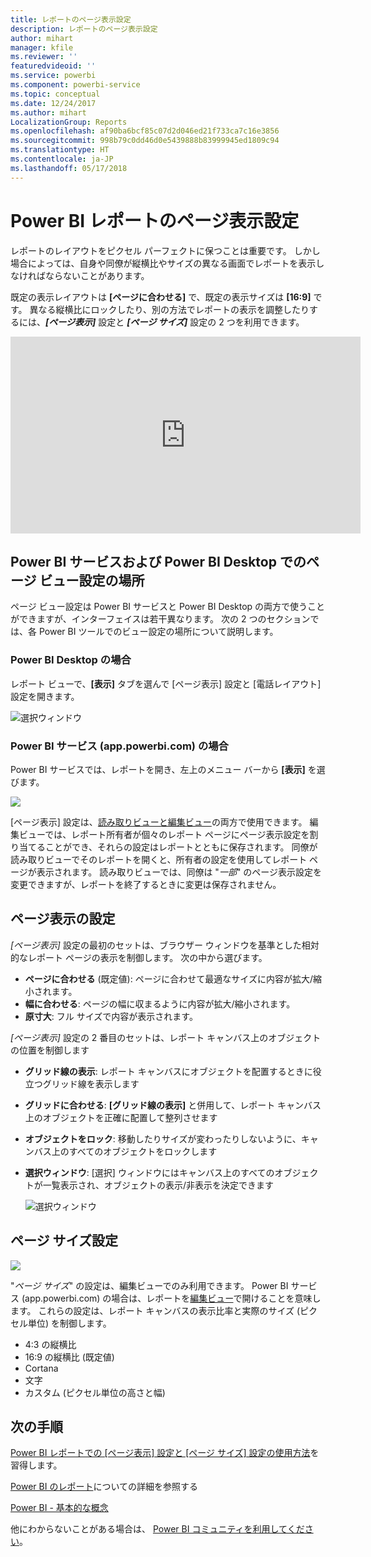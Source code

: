 ```yaml
---
title: レポートのページ表示設定
description: レポートのページ表示設定
author: mihart
manager: kfile
ms.reviewer: ''
featuredvideoid: ''
ms.service: powerbi
ms.component: powerbi-service
ms.topic: conceptual
ms.date: 12/24/2017
ms.author: mihart
LocalizationGroup: Reports
ms.openlocfilehash: af90ba6bcf85c07d2d046ed21f733ca7c16e3856
ms.sourcegitcommit: 998b79c0dd46d0e5439888b83999945ed1809c94
ms.translationtype: HT
ms.contentlocale: ja-JP
ms.lasthandoff: 05/17/2018
---
```

# <a name="page-display-settings-in-a-power-bi-report"></a>Power BI レポートのページ表示設定
レポートのレイアウトをピクセル パーフェクトに保つことは重要です。 しかし場合によっては、自身や同僚が縦横比やサイズの異なる画面でレポートを表示しなければならないことがあります。 

既定の表示レイアウトは **[ページに合わせる]** で、既定の表示サイズは **[16:9]** です。 異なる縦横比にロックしたり、別の方法でレポートの表示を調整したりするには、***[ページ表示]*** 設定と ***[ページ サイズ]*** 設定の 2 つを利用できます。

<iframe width="560" height="315" src="https://www.youtube.com/embed/5tg-OXzxe2g" frameborder="0" allowfullscreen></iframe>


## <a name="where-to-find-page-view-settings-in-power-bi-service-and-power-bi-desktop"></a>Power BI サービスおよび Power BI Desktop でのページ ビュー設定の場所
ページ ビュー設定は Power BI サービスと Power BI Desktop の両方で使うことができますが、インターフェイスは若干異なります。 次の 2 つのセクションでは、各 Power BI ツールでのビュー設定の場所について説明します。

### <a name="in-power-bi-desktop"></a>Power BI Desktop の場合
レポート ビューで、**[表示]** タブを選んで [ページ表示] 設定と [電話レイアウト] 設定を開きます。

  ![選択ウィンドウ](media/power-bi-report-display-settings/power-bi-desktop-view-settings.png)

### <a name="in-power-bi-service-apppowerbicom"></a>Power BI サービス (app.powerbi.com) の場合
Power BI サービスでは、レポートを開き、左上のメニュー バーから **[表示]** を選びます。

![](media/power-bi-report-display-settings/power-bi-change-page-view.png)

[ページ表示] 設定は、[読み取りビューと編集ビュー](service-reading-view-and-editing-view.md)の両方で使用できます。 編集ビューでは、レポート所有者が個々のレポート ページにページ表示設定を割り当てることができ、それらの設定はレポートとともに保存されます。 同僚が読み取りビューでそのレポートを開くと、所有者の設定を使用してレポート ページが表示されます。  読み取りビューでは、同僚は "*一部*" のページ表示設定を変更できますが、レポートを終了するときに変更は保存されません。

##    <a name="page-view-settings"></a>ページ表示の設定
*[ページ表示]* 設定の最初のセットは、ブラウザー ウィンドウを基準とした相対的なレポート ページの表示を制御します。  次の中から選びます。

* **ページに合わせる** (既定値): ページに合わせて最適なサイズに内容が拡大/縮小されます。
* **幅に合わせる**: ページの幅に収まるように内容が拡大/縮小されます。
* **原寸大**: フル サイズで内容が表示されます。

*[ページ表示]* 設定の 2 番目のセットは、レポート キャンバス上のオブジェクトの位置を制御します

* **グリッド線の表示**: レポート キャンバスにオブジェクトを配置するときに役立つグリッド線を表示します
* **グリッドに合わせる**: **[グリッド線の表示]** と併用して、レポート キャンバス上のオブジェクトを正確に配置して整列させます 
* **オブジェクトをロック**: 移動したりサイズが変わったりしないように、キャンバス上のすべてのオブジェクトをロックします
* **選択ウィンドウ**: [選択] ウィンドウにはキャンバス上のすべてのオブジェクトが一覧表示され、オブジェクトの表示/非表示を決定できます

    ![選択ウィンドウ](media/power-bi-report-display-settings/power-bi-selection-pane.png)



## <a name="page-size-settings"></a>ページ サイズ設定
![](media/power-bi-report-display-settings/power-bi--page-size.png)

"*ページ サイズ*" の設定は、編集ビューでのみ利用できます。 Power BI サービス (app.powerbi.com) の場合は、レポートを[編集ビュー](service-reading-view-and-editing-view.md)で開けることを意味します。 これらの設定は、レポート キャンバスの表示比率と実際のサイズ (ピクセル単位) を制御します。   

* 4:3 の縦横比
* 16:9 の縦横比 (既定値)
* Cortana
* 文字
* カスタム (ピクセル単位の高さと幅)

## <a name="next-steps"></a>次の手順
[Power BI レポートでの [ページ表示] 設定と [ページ サイズ] 設定の使用方法](power-bi-change-report-display-settings.md)を習得します。

[Power BI のレポート](service-reports.md)についての詳細を参照する

[Power BI - 基本的な概念](service-basic-concepts.md)

他にわからないことがある場合は、 [Power BI コミュニティを利用してください](http://community.powerbi.com/)。

